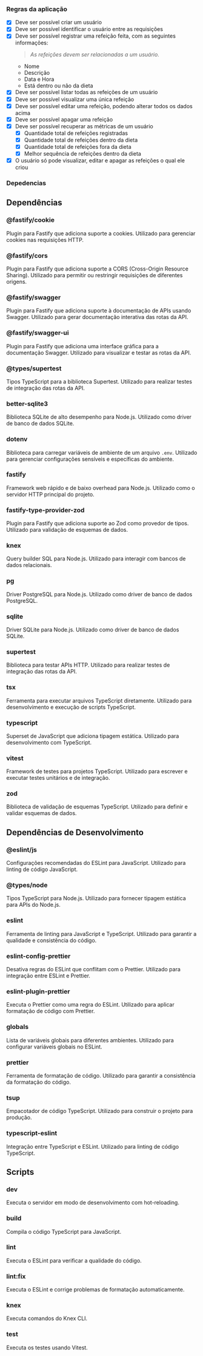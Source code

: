 ### Regras da aplicação

- [x] Deve ser possível criar um usuário
- [x] Deve ser possível identificar o usuário entre as requisições
- [x] Deve ser possível registrar uma refeição feita, com as seguintes informações:
  > *As refeições devem ser relacionadas a um usuário.*
  - Nome
  - Descrição
  - Data e Hora
  - Está dentro ou não da dieta
- [x] Deve ser possível listar todas as refeições de um usuário
- [x] Deve ser possível visualizar uma única refeição
- [x] Deve ser possível editar uma refeição, podendo alterar todos os dados acima
- [x] Deve ser possível apagar uma refeição
- [x] Deve ser possível recuperar as métricas de um usuário
  - [x] Quantidade total de refeições registradas
  - [x] Quantidade total de refeições dentro da dieta
  - [x] Quantidade total de refeições fora da dieta
  - [x] Melhor sequência de refeições dentro da dieta
- [x] O usuário só pode visualizar, editar e apagar as refeições o qual ele criou

### Depedencias

## Dependências

### @fastify/cookie
Plugin para Fastify que adiciona suporte a cookies. Utilizado para gerenciar cookies nas requisições HTTP.

### @fastify/cors
Plugin para Fastify que adiciona suporte a CORS (Cross-Origin Resource Sharing). Utilizado para permitir ou restringir requisições de diferentes origens.

### @fastify/swagger
Plugin para Fastify que adiciona suporte à documentação de APIs usando Swagger. Utilizado para gerar documentação interativa das rotas da API.

### @fastify/swagger-ui
Plugin para Fastify que adiciona uma interface gráfica para a documentação Swagger. Utilizado para visualizar e testar as rotas da API.

### @types/supertest
Tipos TypeScript para a biblioteca Supertest. Utilizado para realizar testes de integração das rotas da API.

### better-sqlite3
Biblioteca SQLite de alto desempenho para Node.js. Utilizado como driver de banco de dados SQLite.

### dotenv
Biblioteca para carregar variáveis de ambiente de um arquivo `.env`. Utilizado para gerenciar configurações sensíveis e específicas do ambiente.

### fastify
Framework web rápido e de baixo overhead para Node.js. Utilizado como o servidor HTTP principal do projeto.

### fastify-type-provider-zod
Plugin para Fastify que adiciona suporte ao Zod como provedor de tipos. Utilizado para validação de esquemas de dados.

### knex
Query builder SQL para Node.js. Utilizado para interagir com bancos de dados relacionais.

### pg
Driver PostgreSQL para Node.js. Utilizado como driver de banco de dados PostgreSQL.

### sqlite
Driver SQLite para Node.js. Utilizado como driver de banco de dados SQLite.

### supertest
Biblioteca para testar APIs HTTP. Utilizado para realizar testes de integração das rotas da API.

### tsx
Ferramenta para executar arquivos TypeScript diretamente. Utilizado para desenvolvimento e execução de scripts TypeScript.

### typescript
Superset de JavaScript que adiciona tipagem estática. Utilizado para desenvolvimento com TypeScript.

### vitest
Framework de testes para projetos TypeScript. Utilizado para escrever e executar testes unitários e de integração.

### zod
Biblioteca de validação de esquemas TypeScript. Utilizado para definir e validar esquemas de dados.

## Dependências de Desenvolvimento

### @eslint/js
Configurações recomendadas do ESLint para JavaScript. Utilizado para linting de código JavaScript.

### @types/node
Tipos TypeScript para Node.js. Utilizado para fornecer tipagem estática para APIs do Node.js.

### eslint
Ferramenta de linting para JavaScript e TypeScript. Utilizado para garantir a qualidade e consistência do código.

### eslint-config-prettier
Desativa regras do ESLint que conflitam com o Prettier. Utilizado para integração entre ESLint e Prettier.

### eslint-plugin-prettier
Executa o Prettier como uma regra do ESLint. Utilizado para aplicar formatação de código com Prettier.

### globals
Lista de variáveis globais para diferentes ambientes. Utilizado para configurar variáveis globais no ESLint.

### prettier
Ferramenta de formatação de código. Utilizado para garantir a consistência da formatação do código.

### tsup
Empacotador de código TypeScript. Utilizado para construir o projeto para produção.

### typescript-eslint
Integração entre TypeScript e ESLint. Utilizado para linting de código TypeScript.

## Scripts

### dev
Executa o servidor em modo de desenvolvimento com hot-reloading.

### build
Compila o código TypeScript para JavaScript.

### lint
Executa o ESLint para verificar a qualidade do código.

### lint:fix
Executa o ESLint e corrige problemas de formatação automaticamente.

### knex
Executa comandos do Knex CLI.

### test
Executa os testes usando Vitest.